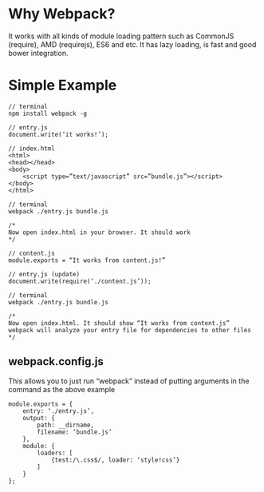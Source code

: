 # Why Webpack?

It works with all kinds of module loading pattern such as CommonJS (require), AMD (requirejs), ES6 and etc. It has lazy loading, is fast and good bower integration.

# Simple Example

```
// terminal
npm install webpack -g

// entry.js
document.write(‘it works!’);

// index.html
<html>
<head></head>
<body>
    <script type=”text/javascript” src=”bundle.js”></script>
</body>
</html>

// terminal
webpack ./entry.js bundle.js

/*
Now open index.html in your browser. It should work
*/

// content.js
module.exports = “It works from content.js!”

// entry.js (update)
document.write(require(‘./content.js’));

// terminal
webpack ./entry.js bundle.js

/*
Now open index.html. It should show “It works from content.js”
webpack will analyze your entry file for dependencies to other files
*/
```

## webpack.config.js

This allows you to just run “webpack” instead of putting arguments in the command as the above example

```
module.exports = {
    entry: ‘./entry.js’,
    output: {
        path: __dirname,
        filename: ‘bundle.js’
    },
    module: {
        loaders: [
            {test:/\.css$/, loader: ‘style!css’}
        ]
    }
};
```
